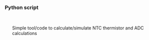 <h3>Python script</h3>
<br />
<ul>
<il>Simple tool/code to calculate/simulate NTC thermistor and ADC calculations</li>
</ul>
<br />
